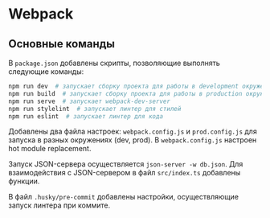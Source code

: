 # Webpack

## Основные команды
В `package.json` добавлены скрипты, позволяющие выполнять следующие команды:
```sh
npm run dev  # запускает сборку проекта для работы в development окружении
npm run build  # запускает сборку проекта для работы в production окружении
npm run serve  # запускает webpack-dev-server
npm run stylelint  # запускает линтер для стилей
npm run eslint  # запускает линтер для кода
```

Добавлены два файла настроек: `webpack.config.js` и `prod.config.js` для запуска в разных окружениях (dev, prod).
В `webpack.config.js` настроен hot module replacement.

Запуск JSON-сервера осуществляется `json-server -w db.json`. Для взаимодействия с JSON-сервером в файл `src/index.ts` добавлены функции.

В файл `.husky/pre-commit` добавлены настройки, осуществляющие запуск линтера при коммите. 
